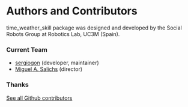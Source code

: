 # Authors and Contributors

time_weather_skill package was designed and developed by the Social Robots Group at Robotics Lab, UC3M (Spain).

### Current Team

* [sergiogon](http://asimov.uc3m.es/sergiogon) (developer, maintainer)
* [Miguel A. Salichs](http://roboticslab.uc3m.es/roboticslab/people/ma-salichs) (director)


### Thanks

[See all Github contributors](http://asimov.uc3m.es/common/time_weather_skill/contributors)

